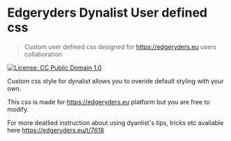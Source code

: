 # Edgeryders Dynalist User defined css
> Custom user defined css designed for https://edgeryders.eu users collaboration 

[![License: CC Public Domain 1.0](https://licensebuttons.net/l/by-sa/4.0/80x15.png)](https://creativecommons.org/publicdomain/zero/1.0/)

Custom css style for dynalist allows you to overide default styling with your own.

This css is made for https://edgeryders.eu platform but you are free to modify.

For more deatlied instruction about using dyanlist's tips, tricks etc avaliable here https://edgeryders.eu/t/7618
